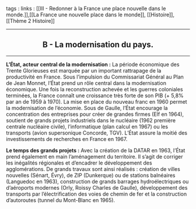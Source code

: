 tags : 
links : [[III - Redonner à la France une place nouvelle dans le monde.]],[[La France une nouvelle place dans le monde]], [[Histoire]], [[Thème 2 Histoire]]

****

<h2 style="text-align: center;"> B - La modernisation du pays. </h2>

****

**L’État, acteur central de la modernisation :** La période économique des Trente Glorieuses est marquée par un important rattrapage de la productivité en France. Sous l’impulsion du Commissariat Général au Plan de Jean Monnet, l’État prend un rôle central dans la modernisation économique. Une fois la reconstruction achevée et les guerres coloniales terminées, la France connaît une croissance très forte de son PIB (+ 5,8% par an de 1959 à 1970). La mise en place du nouveau franc en 1960 permet la modernisation de l’économie. Sous de Gaulle, l’État encourage la concentration des entreprises pour créer de grandes firmes (Elf en 1964), soutient de grands projets industriels dans le nucléaire (1962 première centrale nucléaire civile), l’informatique (plan calcul en 1967) ou les transports (avion supersonique Concorde, TGV). L’État assure la moitié des investissements de recherches en France en 1967.  

**Le temps des grands projets :** Avec la création de la DATAR en 1963, l’État prend également en main l’aménagement du territoire. Il s’agit de corriger les inégalités régionales et d’encadrer le développement des agglomérations. De grands travaux sont ainsi réalisés : création de villes nouvelles (Sénart, Évry), de ZIP (Dunkerque) ou de stations balnéaires (Languedoc en 1963), construction de grands barrages hydroélectriques ou d’aéroports modernes (Orly, Roissy  Charles  de  Gaulle),  développement  des  transports  par  l’électrification  des  voies  de  chemin  de  fer  et  la construction d’autoroutes (tunnel du Mont-Blanc en 1965).